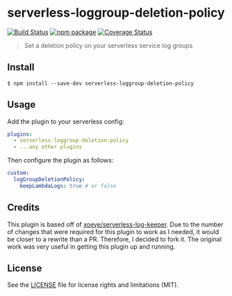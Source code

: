 # serverless-loggroup-deletion-policy

[![Build Status][build-badge]][build]
[![npm package][npm-badge]][npm]
[![Coverage Status][coveralls-badge]][coveralls]

> Set a deletion policy on your serverless service log groups

## Install

```
$ npm install --save-dev serverless-loggroup-deletion-policy
```

## Usage

Add the plugin to your serverless config:

```yaml
plugins:
  - serverless-loggroup-deletion-policy
  - ...any other plugins
```

Then configure the plugin as follows:

```yaml
custom:
  logGroupDeletionPolicy:
    keepLambdaLogs: true # or false
```

## Credits

This plugin is based off of [xoeye/serverless-log-keeper](https://github.com/xoeye/serverless-log-keeper).
Due to the number of changes that were required for this plugin to work as I needed, it would be closer to a rewrite than a PR. Therefore, I decided to fork it.
The original work was very useful in getting this plugin up and running.

## License

See the [LICENSE](LICENSE.md) file for license rights and limitations (MIT).

[build-badge]: https://github.com/dotcore64/serverless-loggroup-deletion-policy/actions/workflows/test.yml/badge.svg?event=push
[build]: https://github.com/dotcore64/serverless-loggroup-deletion-policy/actions
[npm-badge]: https://img.shields.io/npm/v/serverless-loggroup-deletion-policy.svg
[npm]: https://www.npmjs.org/package/serverless-loggroup-deletion-policy
[coveralls-badge]: https://img.shields.io/coveralls/dotcore64/serverless-loggroup-deletion-policy/master.svg
[coveralls]: https://coveralls.io/r/dotcore64/serverless-loggroup-deletion-policy
